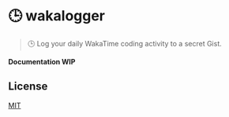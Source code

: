 # 🕒 wakalogger

> 🕒 Log your daily WakaTime coding activity to a secret Gist.

**Documentation WIP**

## License

[MIT](LICENSE)
